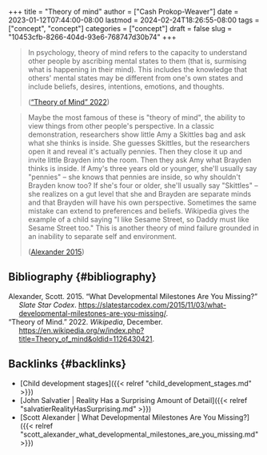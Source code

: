 +++
title = "Theory of mind"
author = ["Cash Prokop-Weaver"]
date = 2023-01-12T07:44:00-08:00
lastmod = 2024-02-24T18:26:55-08:00
tags = ["concept", "concept"]
categories = ["concept"]
draft = false
slug = "10453cfb-8266-404d-93e6-768747d30b74"
+++

> In psychology, theory of mind refers to the capacity to understand other people by ascribing mental states to them (that is, surmising what is happening in their mind). This includes the knowledge that others' mental states may be different from one's own states and include beliefs, desires, intentions, emotions, and thoughts.
>
> (<a href="#citeproc_bib_item_2">“Theory of Mind” 2022</a>)

<!--quoteend-->

> Maybe the most famous of these is "theory of mind", the ability to view things from other people's perspective. In a classic demonstration, researchers show little Amy a Skittles bag and ask what she thinks is inside. She guesses Skittles, but the researchers open it and reveal it's actually pennies. Then they close it up and invite little Brayden into the room. Then they ask Amy what Brayden thinks is inside. If Amy's three years old or younger, she'll usually say "pennies" – she knows that pennies are inside, so why shouldn't Brayden know too? If she's four or older, she'll usually say "Skittles" – she realizes on a gut level that she and Brayden are separate minds and that Brayden will have his own perspective. Sometimes the same mistake can extend to preferences and beliefs. Wikipedia gives the example of a child saying "I like Sesame Street, so Daddy must like Sesame Street too." This is another theory of mind failure grounded in an inability to separate self and environment.
>
> (<a href="#citeproc_bib_item_1">Alexander 2015</a>)


## Bibliography {#bibliography}

<style>.csl-entry{text-indent: -1.5em; margin-left: 1.5em;}</style><div class="csl-bib-body">
  <div class="csl-entry"><a id="citeproc_bib_item_1"></a>Alexander, Scott. 2015. “What Developmental Milestones Are You Missing?” <i>Slate Star Codex</i>. <a href="https://slatestarcodex.com/2015/11/03/what-developmental-milestones-are-you-missing/">https://slatestarcodex.com/2015/11/03/what-developmental-milestones-are-you-missing/</a>.</div>
  <div class="csl-entry"><a id="citeproc_bib_item_2"></a>“Theory of Mind.” 2022. <i>Wikipedia</i>, December. <a href="https://en.wikipedia.org/w/index.php?title=Theory_of_mind&oldid=1126430421">https://en.wikipedia.org/w/index.php?title=Theory_of_mind&#38;oldid=1126430421</a>.</div>
</div>


## Backlinks {#backlinks}

-   [Child development stages]({{< relref "child_development_stages.md" >}})
-   [John Salvatier | Reality Has a Surprising Amount of Detail]({{< relref "salvatierRealityHasSurprising.md" >}})
-   [Scott Alexander | What Developmental Milestones Are You Missing?]({{< relref "scott_alexander_what_developmental_milestones_are_you_missing.md" >}})
